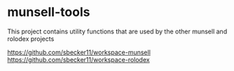 # munsell-tools

This project contains utility functions that are used by the other munsell and rolodex projects

https://github.com/sbecker11/workspace-munsell  
https://github.com/sbecker11/workspace-rolodex
 
